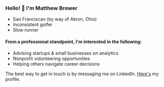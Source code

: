 ### Hello! 👋 I'm Matthew Brower
- San Franciscan (by way of Akron, Ohio)
- Inconsistent golfer
- Slow runner

#### From a professional standpoint, I'm interested in the following:
- Advising startups & small businesses on analytics
- Nonprofit volunteering opportunities
- Helping others navigate career decisions


The best way to get in touch is by messaging me on LinkedIn.  [Here's](https://www.linkedin.com/in/matthewabrower/) my profile.

<!--
**MatthewBrower/matthewbrower** is a ✨ _special_ ✨ repository because its `README.md` (this file) appears on your GitHub profile.

Here are some ideas to get you started:

- 🔭 I’m currently working on ...
- 🌱 I’m currently learning ...
- 👯 I’m looking to collaborate on ...
- 🤔 I’m looking for help with ...
- 💬 Ask me about ...
- 📫 How to reach me: ...
- 😄 Pronouns: ...
- ⚡ Fun fact: ...
-->

